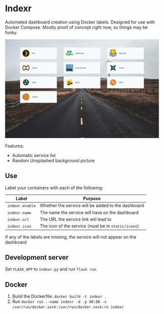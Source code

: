 # Indexr

Automated dashboard creation using Docker labels. Designed for use with Docker Compose. Mostly proof of concept right now, so things may be funky.

![Preview](preview.png)

Features:
- Automatic service list
- Random Unsplashed background picture

## Use

Label your containers with each of the following:

| Label           	| Purpose                                             	|
|-----------------	|-----------------------------------------------------	|
| `indexr.enable` 	| Whether the service will be added to the dashboard  	|
| `indexr.name`   	| The name the service will have on the dashboard     	|
| `indexr.url`    	| The URL the service link will lead to               	|
| `indexr.icon`   	| The icon of the service (must be in `static/icons`) 	|

If any of the labels are missing, the service will not appear on the dashboard

## Development server

Set `FLASK_APP` to `indexr.py` and run `flask run`.

## Docker

1. Build the Dockerfile: `docker build -t indexr .`
2. Run `docker run --name indexr -d -p 80:80 -v /var/run/docker.sock:/var/run/docker.sock:ro indexr`
